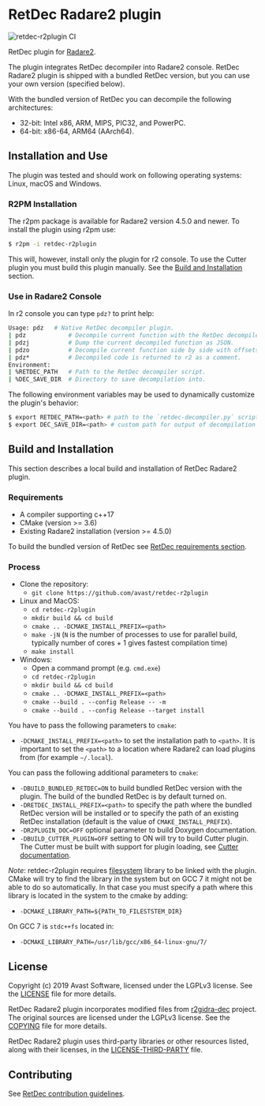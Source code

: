 # RetDec Radare2 plugin

![retdec-r2plugin CI](https://github.com/avast/retdec-r2plugin/workflows/retdec-r2plugin%20CI/badge.svg?branch=master)

RetDec plugin for [Radare2](https://github.com/radareorg/radare2).

The plugin integrates RetDec decompiler into Radare2 console. RetDec Radare2 plugin is shipped with a bundled RetDec version, but you can use your own version (specified below).

With the bundled version of RetDec you can decompile the following architectures:
* 32-bit: Intel x86, ARM, MIPS, PIC32, and PowerPC.
* 64-bit: x86-64, ARM64 (AArch64).

## Installation and Use

The plugin was tested and should work on following operating systems: Linux, macOS and Windows.

### R2PM Installation

The r2pm package is available for Radare2 version 4.5.0 and newer. To install the plugin using r2pm use:

```bash
$ r2pm -i retdec-r2plugin
```

This will, however, install only the plugin for r2 console. To use the Cutter plugin you must build this plugin manually. See the [Build and Installation](https://github.com/avast/retdec-r2plugin#build-and-installation) section.

### Use in Radare2 Console

In r2 console you can type `pdz?` to print help:

```bash
Usage: pdz   # Native RetDec decompiler plugin.
| pdz            # Decompile current function with the RetDec decompiler.
| pdzj           # Dump the current decompiled function as JSON.
| pdzo           # Decompile current function side by side with offsets.
| pdz*           # Decompiled code is returned to r2 as a comment.
Environment:
| %RETDEC_PATH   # Path to the RetDec decompiler script.
| %DEC_SAVE_DIR  # Directory to save decompilation into.
```

The following environment variables may be used to dynamically customize the plugin's behavior:

```bash
$ export RETDEC_PATH=<path> # path to the `retdec-decompiler.py` script to be used for decompilation.
$ export DEC_SAVE_DIR=<path> # custom path for output of decompilation to be saved to.
```

## Build and Installation

This section describes a local build and installation of RetDec Radare2 plugin.

### Requirements

* A compiler supporting c++17
* CMake (version >= 3.6)
* Existing Radare2 installation (version >= 4.5.0)

To build the bundled version of RetDec see [RetDec requirements section](https://github.com/avast/retdec#requirements).

### Process

* Clone the repository:
  * `git clone https://github.com/avast/retdec-r2plugin`
* Linux and MacOS:
  * `cd retdec-r2plugin`
  * `mkdir build && cd build`
  * `cmake .. -DCMAKE_INSTALL_PREFIX=<path>`
  * `make -jN` (`N` is the number of processes to use for parallel build, typically number of cores + 1 gives fastest compilation time)
  * `make install`
* Windows:
  * Open a command prompt (e.g. `cmd.exe`)
  * `cd retdec-r2plugin`
  * `mkdir build && cd build`
  * `cmake .. -DCMAKE_INSTALL_PREFIX=<path>`
  * `cmake --build . --config Release -- -m`
  * `cmake --build . --config Release --target install`

You have to pass the following parameters to `cmake`:
* `-DCMAKE_INSTALL_PREFIX=<path>` to set the installation path to `<path>`. It is important to set the `<path>` to a location where Radare2 can load plugins from (for example `~/.local`).

You can pass the following additional parameters to `cmake`:
* `-DBUILD_BUNDLED_RETDEC=ON` to build bundled RetDec version with the plugin. The build of the bundled RetDec is by default turned on.
* `-DRETDEC_INSTALL_PREFIX=<path>` to specify the path where the bundled RetDec version will be installed or to specify the path of an existing RetDec installation (default is the value of `CMAKE_INSTALL_PREFIX`).
* `-DR2PLUGIN_DOC=OFF` optional parameter to build Doxygen documentation.
* `-DBUILD_CUTTER_PLUGIN=OFF` setting to ON will try to build Cutter plugin. The Cutter must be built with support for plugin loading, see [Cutter documentation](https://cutter.re/docs/plugins.html).

*Note*: retdec-r2plugin requires [filesystem](https://en.cppreference.com/w/cpp/filesystem) library to be linked with the plugin. CMake will try to find the library in the system but on GCC 7 it might not be able to do so automatically. In that case you must specify a path where this library is located in the system to the cmake by adding:
* `-DCMAKE_LIBRARY_PATH=${PATH_TO_FILESTSTEM_DIR}`

On GCC 7 is `stdc++fs` located in:
* `-DCMAKE_LIBRARY_PATH=/usr/lib/gcc/x86_64-linux-gnu/7/`

## License

Copyright (c) 2019 Avast Software, licensed under the LGPLv3 license. See the [LICENSE](https://github.com/avast/retdec-r2plugin/blob/master/LICENSE) file for more details.

RetDec Radare2 plugin incorporates modified files from [r2gidra-dec](https://github.com/radareorg/r2ghidra-dec) project. The original sources are licensed under the LGPLv3 license. See the [COPYING](https://github.com/radareorg/r2ghidra-dec/blob/master/COPYING) file for more details.

RetDec Radare2 plugin uses third-party libraries or other resources listed, along with their licenses, in the [LICENSE-THIRD-PARTY](https://github.com/avast/retdec-r2plugin/blob/master/LICENSE-THIRD-PARTY) file.

## Contributing

See [RetDec contribution guidelines](https://github.com/avast/retdec/wiki/Contribution-Guidelines).
